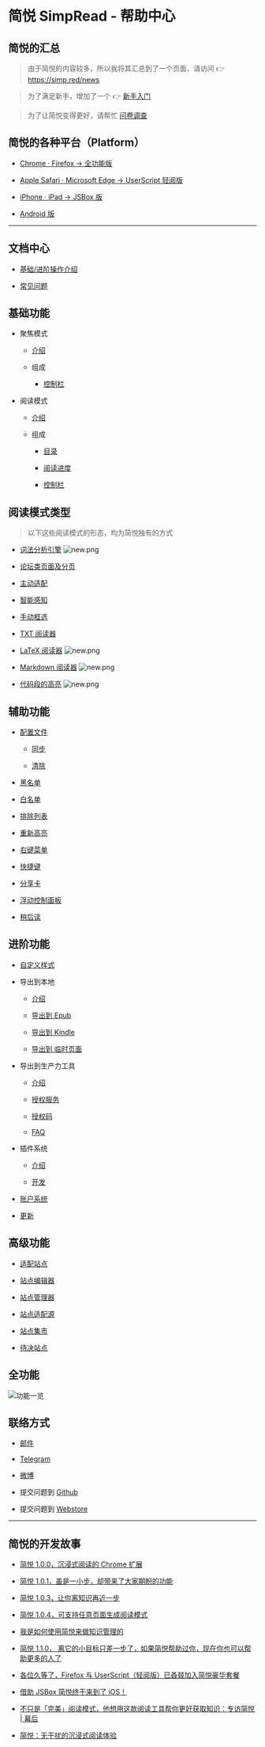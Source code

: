 简悦 SimpRead - 帮助中心
=======

简悦的汇总
---

> 由于简悦的内容较多，所以我将其汇总到了一个页面，请访问 👉 <https://simp.red/news>

> 为了满足新手，增加了一个 👉 [新手入门](http://ksria.com/simpread/guide/)

> 为了让简悦变得更好，请帮忙 [问卷调查](https://wj.qq.com/s2/3611463/7260/)

简悦的各种平台（Platform）
---

- [Chrome  · Firefox  → 全功能版](http://ksria.com/simpread/#downloads)

- [Apple Safari  · Microsoft Edge  →  UserScript 轻阅版](http://ksria.com/simpread/#lite)

- [iPhone   ·  iPad → JSBox 版](JSBox)

- [Android 版](Android)

***

文档中心
---

- [基础/进阶操作介绍](http://ksria.com/simpread/guide/)

- [常见问题](FAQ)

基础功能
---
- 聚焦模式

  - [介绍](聚焦模式)

  - 组成

    - [控制栏](聚焦模式-控制栏)

- 阅读模式

  - [介绍](阅读模式)

  - 组成

    - [目录](目录)

    - [阅读进度](阅读进度)

    - [控制栏](阅读模式-控制栏)

阅读模式类型
---

> 以下这些阅读模式的形态，均为简悦独有的方式

- [词法分析引擎](词法分析引擎) ![new.png](https://i.loli.net/2018/09/03/5b8caea95e852.png)

- [论坛类页面及分页](论坛类页面及分页)

- [主动适配](主动适配阅读模式)

- [智能感知](词法分析引擎?id=智能感知)

- [手动框选](手动框选)

- [TXT 阅读器](TXT-阅读器)

- [LaTeX 阅读器](词法分析引擎?id=LaTeX-识别) ![new.png](https://i.loli.net/2018/09/03/5b8caea95e852.png)

- [Markdown 阅读器](词法分析引擎?id=Markdown-识别) ![new.png](https://i.loli.net/2018/09/03/5b8caea95e852.png)

- [代码段的高亮](词法分析引擎?id=代码段的高亮) ![new.png](https://i.loli.net/2018/09/03/5b8caea95e852.png)

辅助功能
---

- [配置文件](配置文件)

    - [同步](同步)

    - [清除](清除)

- [黑名单](FAQ?id=黑名单)

- [白名单](FAQ?id=白名单)

- [排除列表](FAQ?id=排除列表)

- [重新高亮](重新高亮)

- [右键菜单](右键菜单)

- [快捷键](快捷键)

- [分享卡](分享卡)

- [浮动控制面板](浮动控制面板（FAP）与浮动控制栏（FAB）)

- [稍后读](稍后读)

进阶功能
---

- [自定义样式](自定义样式)

- 导出到本地

  - [介绍](保存到本地)

  - [导出到 Epub](发送到-Epub)

  - [导出到 Kindle](发送到-Kindle)

  - [导出到 临时页面](临时页面)

- 导出到生产力工具

  - [介绍](导出到生产力工具)

  - [授权服务](授权服务)

  - [授权码](授权服务?id=授权码)

  - [FAQ](授权服务-FAQ)

- 插件系统

  - [介绍](插件系统)

  - [开发](插件编写)

- [账户系统](账户系统)

- [更新](更新)

高级功能
---
- [适配站点](适配站点)

- [站点编辑器](站点编辑器)

- [站点管理器](站点管理器)

- [站点适配源](站点适配源)

- [站点集市](站点集市)

- [待决站点](待决站点)

全功能
---

![功能一览](http://sr.ksria.cn/feature%201.1.3.png)

联络方式
---

- [邮件](kenshin@ksria.com)

- [Telegram](https://t.me/simpread)

- [微博](http://weibo.com/23784148)

- 提交问题到 [Github](https://github.com/Kenshin/simpread/issues/new)

- 提交问题到 [Webstore](https://chrome.google.com/webstore/detail/simpread-reader-view/ijllcpnolfcooahcekpamkbidhejabll/support)
***

简悦的开发故事
---

- [简悦 1.0.0，沉浸式阅读的 Chrome 扩展](https://sspai.com/post/39491)

- [简悦 1.0.1，虽是一小步，却带来了大家期盼的功能](https://sspai.com/post/39831)

- [简悦 1.0.3，让你离知识再近一步](https://sspai.com/post/40754)

- [简悦 1.0.4，可支持任意页面生成阅读模式](https://sspai.com/post/41454)

- [我是如何使用简悦来做知识管理的](https://sspai.com/post/40772)

- [简悦 1.1.0， 离它的小目标只差一步了，如果简悦帮助过你，现在你也可以帮助更多的人了](http://kenshin.wang/blog/#/posts/8)

- [各位久等了，Firefox 与 UserScript（轻阅版）已叒叕加入简悦豪华套餐](http://kenshin.wang/blog/#/posts/10)

- [借助 JSBox 简悦终于来到了 iOS！](http://kenshin.wang/blog/#/posts/11)

- [不只是「完美」阅读模式，他想用这款阅读工具帮你更好获取知识：专访简悦 | 幕后](https://sspai.com/post/52492)

- [简悦：无干扰的沉浸式阅读体验](https://www.waerfa.com/simpread-review)
